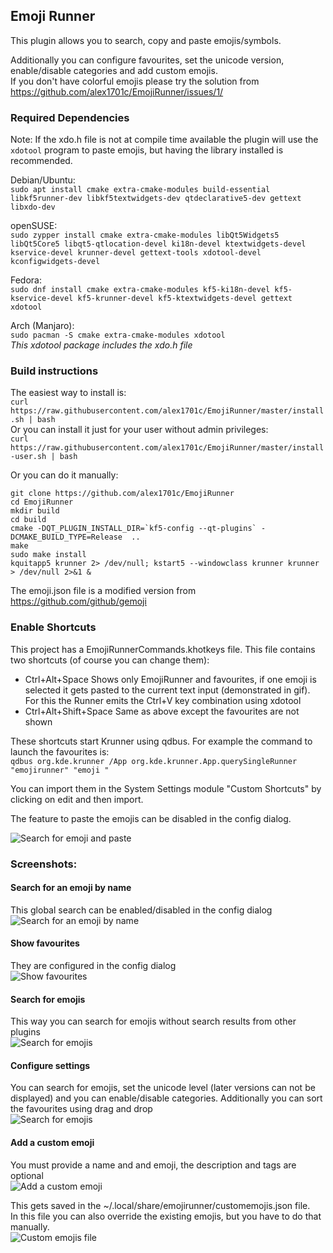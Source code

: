 ## Emoji Runner

This plugin allows you to search, copy and  paste emojis/symbols.

Additionally you can configure favourites, set the unicode version, enable/disable categories and add custom emojis.  
If you don't have colorful emojis please try the solution from https://github.com/alex1701c/EmojiRunner/issues/1/ 

### Required Dependencies

Note: If the xdo.h file is not at compile time available the plugin will use the `xdotool` program to paste emojis, 
but having the library installed is recommended.  

Debian/Ubuntu:  
`sudo apt install cmake extra-cmake-modules build-essential libkf5runner-dev libkf5textwidgets-dev qtdeclarative5-dev gettext libxdo-dev`

openSUSE:  
`sudo zypper install cmake extra-cmake-modules libQt5Widgets5 libQt5Core5 libqt5-qtlocation-devel ki18n-devel
ktextwidgets-devel kservice-devel krunner-devel gettext-tools xdotool-devel kconfigwidgets-devel`  

Fedora:  
`sudo dnf install cmake extra-cmake-modules kf5-ki18n-devel kf5-kservice-devel kf5-krunner-devel kf5-ktextwidgets-devel gettext xdotool`  

Arch (Manjaro):  
`sudo pacman -S cmake extra-cmake-modules xdotool`  
*This xdotool package includes the xdo.h file*

### Build instructions  

The easiest way to install is:  
`curl https://raw.githubusercontent.com/alex1701c/EmojiRunner/master/install.sh | bash`  
Or you can install it just for your user without admin privileges:  
`curl https://raw.githubusercontent.com/alex1701c/EmojiRunner/master/install-user.sh | bash`

Or you can do it manually:

```
git clone https://github.com/alex1701c/EmojiRunner
cd EmojiRunner
mkdir build
cd build
cmake -DQT_PLUGIN_INSTALL_DIR=`kf5-config --qt-plugins` -DCMAKE_BUILD_TYPE=Release  ..
make
sudo make install
kquitapp5 krunner 2> /dev/null; kstart5 --windowclass krunner krunner > /dev/null 2>&1 &
```

The emoji.json file is a modified version from https://github.com/github/gemoji  

### Enable Shortcuts
This project has a EmojiRunnerCommands.khotkeys file.
This file contains two shortcuts (of course you can change them): 
- Ctrl+Alt+Space  Shows only EmojiRunner and favourites,
if one emoji is selected it gets pasted to the current text input (demonstrated in gif).
For this the Runner emits the Ctrl+V key combination using xdotool
- Ctrl+Alt+Shift+Space Same as above except the favourites are not shown  

These shortcuts start Krunner using qdbus. For example the command to launch the favourites is:  
`qdbus org.kde.krunner /App org.kde.krunner.App.querySingleRunner "emojirunner" "emoji "`

You can import them in the System Settings module "Custom Shortcuts" by clicking on edit and then import.  
 
The feature to paste the emojis can be disabled in the config dialog.  

![Search for emoji and paste](https://raw.githubusercontent.com/alex1701c/Screenshots/master/EmojiRunner/paste_emoji.gif)
### Screenshots:

#### Search for an emoji by name
This global search can be enabled/disabled in the config dialog  
![Search for an emoji by name](https://raw.githubusercontent.com/alex1701c/Screenshots/master/EmojiRunner/global_search.png)

#### Show favourites
They are configured in the config dialog  
![Show favourites](https://raw.githubusercontent.com/alex1701c/Screenshots/master/EmojiRunner/favourites.png)

#### Search for emojis
This way you can search for emojis without search results from other plugins  
![Search for emojis](https://raw.githubusercontent.com/alex1701c/Screenshots/master/EmojiRunner/search_with_prefix.png)  

#### Configure settings
You can search for emojis, set the unicode level (later versions can not be displayed) and you can enable/disable categories.
Additionally you can sort the favourites using drag and drop  
![Search for emojis](https://raw.githubusercontent.com/alex1701c/Screenshots/master/EmojiRunner/config.png)  

#### Add a custom emoji
You must provide a name and and emoji, the description and tags are optional  
![Add a custom emoji](https://raw.githubusercontent.com/alex1701c/Screenshots/master/EmojiRunner/enter_custom_emoji.png)  

This gets saved in the ~/.local/share/emojirunner/customemojis.json file.  
In this file you can also override the existing emojis, but you have to do that manually.  
![Custom emojis file](https://raw.githubusercontent.com/alex1701c/Screenshots/master/EmojiRunner/custom_emojis_file.png)    
